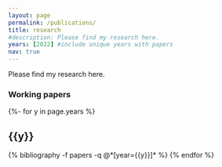 ```yaml
---
layout: page
permalink: /publications/
title: research
#description: Please find my research here.
years: [2022] #include unique years with papers
nav: true
---
```

<!-- _pages/publications.md -->
Please find my research here.

### Working papers
<div class="publications">

{%- for y in page.years %}
  <h2 class="year">{{y}}</h2>
  {% bibliography -f papers -q @*[year={{y}}]* %}
{% endfor %}

</div>
